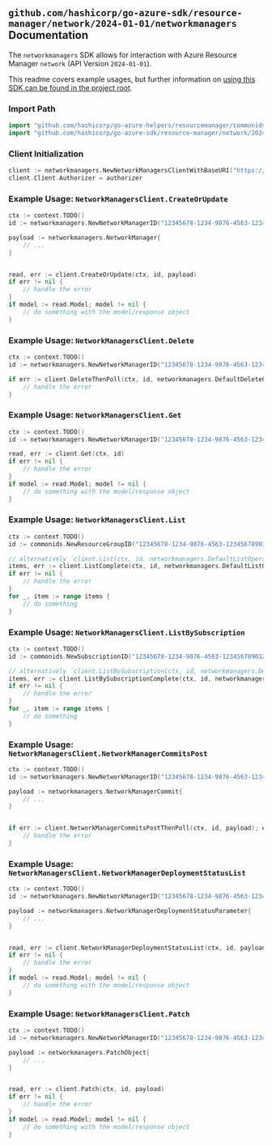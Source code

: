 
## `github.com/hashicorp/go-azure-sdk/resource-manager/network/2024-01-01/networkmanagers` Documentation

The `networkmanagers` SDK allows for interaction with Azure Resource Manager `network` (API Version `2024-01-01`).

This readme covers example usages, but further information on [using this SDK can be found in the project root](https://github.com/hashicorp/go-azure-sdk/tree/main/docs).

### Import Path

```go
import "github.com/hashicorp/go-azure-helpers/resourcemanager/commonids"
import "github.com/hashicorp/go-azure-sdk/resource-manager/network/2024-01-01/networkmanagers"
```


### Client Initialization

```go
client := networkmanagers.NewNetworkManagersClientWithBaseURI("https://management.azure.com")
client.Client.Authorizer = authorizer
```


### Example Usage: `NetworkManagersClient.CreateOrUpdate`

```go
ctx := context.TODO()
id := networkmanagers.NewNetworkManagerID("12345678-1234-9876-4563-123456789012", "example-resource-group", "networkManagerName")

payload := networkmanagers.NetworkManager{
	// ...
}


read, err := client.CreateOrUpdate(ctx, id, payload)
if err != nil {
	// handle the error
}
if model := read.Model; model != nil {
	// do something with the model/response object
}
```


### Example Usage: `NetworkManagersClient.Delete`

```go
ctx := context.TODO()
id := networkmanagers.NewNetworkManagerID("12345678-1234-9876-4563-123456789012", "example-resource-group", "networkManagerName")

if err := client.DeleteThenPoll(ctx, id, networkmanagers.DefaultDeleteOperationOptions()); err != nil {
	// handle the error
}
```


### Example Usage: `NetworkManagersClient.Get`

```go
ctx := context.TODO()
id := networkmanagers.NewNetworkManagerID("12345678-1234-9876-4563-123456789012", "example-resource-group", "networkManagerName")

read, err := client.Get(ctx, id)
if err != nil {
	// handle the error
}
if model := read.Model; model != nil {
	// do something with the model/response object
}
```


### Example Usage: `NetworkManagersClient.List`

```go
ctx := context.TODO()
id := commonids.NewResourceGroupID("12345678-1234-9876-4563-123456789012", "example-resource-group")

// alternatively `client.List(ctx, id, networkmanagers.DefaultListOperationOptions())` can be used to do batched pagination
items, err := client.ListComplete(ctx, id, networkmanagers.DefaultListOperationOptions())
if err != nil {
	// handle the error
}
for _, item := range items {
	// do something
}
```


### Example Usage: `NetworkManagersClient.ListBySubscription`

```go
ctx := context.TODO()
id := commonids.NewSubscriptionID("12345678-1234-9876-4563-123456789012")

// alternatively `client.ListBySubscription(ctx, id, networkmanagers.DefaultListBySubscriptionOperationOptions())` can be used to do batched pagination
items, err := client.ListBySubscriptionComplete(ctx, id, networkmanagers.DefaultListBySubscriptionOperationOptions())
if err != nil {
	// handle the error
}
for _, item := range items {
	// do something
}
```


### Example Usage: `NetworkManagersClient.NetworkManagerCommitsPost`

```go
ctx := context.TODO()
id := networkmanagers.NewNetworkManagerID("12345678-1234-9876-4563-123456789012", "example-resource-group", "networkManagerName")

payload := networkmanagers.NetworkManagerCommit{
	// ...
}


if err := client.NetworkManagerCommitsPostThenPoll(ctx, id, payload); err != nil {
	// handle the error
}
```


### Example Usage: `NetworkManagersClient.NetworkManagerDeploymentStatusList`

```go
ctx := context.TODO()
id := networkmanagers.NewNetworkManagerID("12345678-1234-9876-4563-123456789012", "example-resource-group", "networkManagerName")

payload := networkmanagers.NetworkManagerDeploymentStatusParameter{
	// ...
}


read, err := client.NetworkManagerDeploymentStatusList(ctx, id, payload)
if err != nil {
	// handle the error
}
if model := read.Model; model != nil {
	// do something with the model/response object
}
```


### Example Usage: `NetworkManagersClient.Patch`

```go
ctx := context.TODO()
id := networkmanagers.NewNetworkManagerID("12345678-1234-9876-4563-123456789012", "example-resource-group", "networkManagerName")

payload := networkmanagers.PatchObject{
	// ...
}


read, err := client.Patch(ctx, id, payload)
if err != nil {
	// handle the error
}
if model := read.Model; model != nil {
	// do something with the model/response object
}
```
